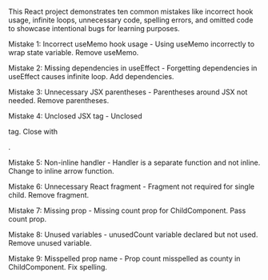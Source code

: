 This React project demonstrates ten common mistakes like incorrect hook usage, infinite loops,
unnecessary code, spelling errors, and omitted code to showcase intentional bugs for learning purposes.

Mistake 1: Incorrect useMemo hook usage - Using useMemo incorrectly to wrap state variable. Remove useMemo.

Mistake 2: Missing dependencies in useEffect - Forgetting dependencies in useEffect causes infinite loop. Add dependencies.

Mistake 3: Unnecessary JSX parentheses - Parentheses around JSX not needed. Remove parentheses.

Mistake 4: Unclosed JSX tag - Unclosed <p> tag. Close with </p>.

Mistake 5: Non-inline handler - Handler is a separate function and not inline. Change to inline arrow function.

Mistake 6: Unnecessary React fragment - Fragment not required for single child. Remove fragment.

Mistake 7: Missing prop - Missing count prop for ChildComponent. Pass count prop.

Mistake 8: Unused variables - unusedCount variable declared but not used. Remove unused variable.

Mistake 9: Misspelled prop name - Prop count misspelled as county in ChildComponent. Fix spelling.
